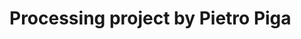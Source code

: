<!DOCTYPE html>
<html>
    <head>
        <meta charset="utf-8" />
        <title>Pietro Piga - Processign Project</title>
        <script src="vendors/processing.min.js"></script>
    </head>
    <body>
        <h1>Processing project by Pietro Piga </h1>
        <script type="text/processing">
void setup () {
  size (400, 400);
  background (255);
  smooth ();
  noStroke ();
  frameRate (200);
}
void draw () {
  
  fill (frameCount * 50 % 255, frameCount * 100 % 255, frameCount * 150 % 255, frameCount * 200 % 255);
  pushMatrix ();
  translate (200, 200);
  rotate (radians (frameCount * 70 % 360));
  ellipse (150, 100, 80, 30);
  popMatrix ();
}
